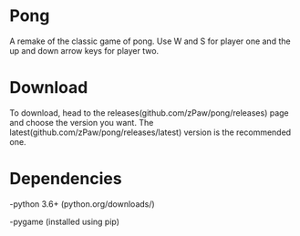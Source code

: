 # Pong
A remake of the classic game of pong.
Use W and S for player one and the up and down arrow keys for player two.

# Download
To download, head to the releases(github.com/zPaw/pong/releases) page and choose the version you want. The latest(github.com/zPaw/pong/releases/latest) version is the recommended one.

# Dependencies
  -python 3.6+ (python.org/downloads/)
  
  -pygame (installed using pip)
 
